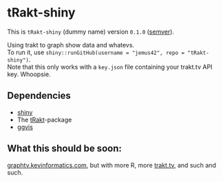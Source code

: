 tRakt-shiny
===========

This is `tRakt-shiny` (dummy name) version `0.1.0` ([semver](http://semver.org)). 

Using trakt to graph show data and whatevs.  
To run it, use `shiny::runGitHub(username = "jemus42", repo = "tRakt-shiny")`.  
Note that this only works with a `key.json` file containing your trakt.tv API key. Whoopsie.

## Dependencies
* [shiny](http://shiny.rstudio.com)
* The [tRakt](https://github.com/jemus42/tRakt-package)-package
* [ggvis](http://ggvis.rstudio.com)

## What this should be soon:
[graphtv.kevinformatics.com](http://graphtv.kevinformatics.com), but with more R, more [trakt.tv](http://trakt.tv), and such and such.
